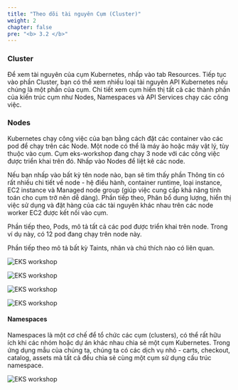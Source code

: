 ```yaml
---
title: "Theo dõi tài nguyên Cụm (Cluster)"
weight: 2
chapter: false
pre: "<b> 3.2 </b>"
---
```



### Cluster

Để xem tài nguyên của cụm Kubernetes, nhấp vào tab Resources. Tiếp tục vào phần Cluster, bạn có thể xem nhiều loại tài nguyên API Kubernetes nếu chúng là một phần của cụm. Chi tiết xem cụm hiển thị tất cả các thành phần của kiến trúc cụm như Nodes, Namespaces và API Services chạy các công việc.

### Nodes

Kubernetes chạy công việc của bạn bằng cách đặt các container vào các pod để chạy trên các Node. Một node có thể là máy ảo hoặc máy vật lý, tùy thuộc vào cụm. Cụm eks-workshop đang chạy 3 node với các công việc được triển khai trên đó. Nhấp vào Nodes để liệt kê các node.

Nếu bạn nhấp vào bất kỳ tên node nào, bạn sẽ tìm thấy phần Thông tin có rất nhiều chi tiết về node - hệ điều hành, container runtime, loại instance, EC2 instance và Managed node group (giúp việc cung cấp khả năng tính toán cho cụm trở nên dễ dàng). Phần tiếp theo, Phân bổ dung lượng, hiển thị việc sử dụng và đặt hàng của các tài nguyên khác nhau trên các node worker EC2 được kết nối vào cụm.

Phần tiếp theo, Pods, mô tả tất cả các pod được triển khai trên node. Trong ví dụ này, có 12 pod đang chạy trên node này.

Phần tiếp theo mô tả bất kỳ Taints, nhãn và chú thích nào có liên quan.


![EKS workshop](/images/0005/00014.png?featherlight=false&width=90pc)


![EKS workshop](/images/0005/00015.png?featherlight=false&width=90pc)


![EKS workshop](/images/0005/00016.png?featherlight=false&width=90pc)



![EKS workshop](/images/0005/00017.png?featherlight=false&width=90pc)


#### Namespaces

Namespaces là một cơ chế để tổ chức các cụm (clusters), có thể rất hữu ích khi các nhóm hoặc dự án khác nhau chia sẻ một cụm Kubernetes. Trong ứng dụng mẫu của chúng ta, chúng ta có các dịch vụ nhỏ - carts, checkout, catalog, assets mà tất cả đều chia sẻ cùng một cụm sử dụng cấu trúc namespace.

![EKS workshop](/images/0005/0018.png?featherlight=false&width=90pc)

